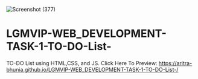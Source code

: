 ![Screenshot (377)](https://user-images.githubusercontent.com/86542750/160244895-a5a7dba6-8ac4-45d2-aa0d-57d02cd98e75.png)
# LGMVIP-WEB_DEVELOPMENT-TASK-1-TO-DO-List-
TO-DO List using HTML,CSS, and JS.
Click Here To Preview: https://aritra-bhunia.github.io/LGMVIP-WEB_DEVELOPMENT-TASK-1-TO-DO-List-/
